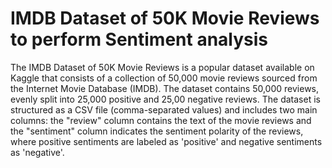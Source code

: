 # IMDB Dataset of 50K Movie Reviews to perform Sentiment analysis
The IMDB Dataset of 50K Movie Reviews is a popular dataset available on Kaggle that consists of a collection of 50,000 movie reviews sourced from the Internet Movie Database (IMDB).
The dataset contains 50,000 reviews, evenly split into 25,000 positive and 25,00 negative reviews.
The dataset is structured as a CSV file (comma-separated values) and includes two main columns:
the "review" column contains the text of the movie reviews and the "sentiment" column indicates the sentiment polarity of the reviews, where positive sentiments are labeled as 'positive' and negative sentiments as 'negative'.
